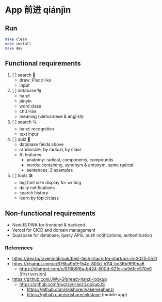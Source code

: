 # App 前进 qiánjìn

## Run

```bash
make clean
make install
make dev
```

## Functional requirements

1. [ ] search 👀
   - draw: Pleco like
   - input
2. [ ] database 🔠
   - hanzi
   - pinyin
   - word class
   - chữ Hán
   - meaning (vietnamese & english)
3. [ ] search 🔍
   - hanzi recognition
   - text input
4. [ ] quiz 🤔
   - database fields above
   - randomize, by radical, by class
   - AI features:
     - anatomy: radical, components, compounds
     - words: containing, synonym & antonym, same radical
     - sentences: 3 examples
5. [ ] tools 🛠️
   - big font size display for writing
   - daily notifications
   - search history
   - learn by topic/class

## Non-functional requirements

- NextJS PWA for frontend & backend
- Vercel for CICD and domain management
- Supabase for database, query APIs, push notifications, authentication

### References

- https://dev.to/rayenmabrouk/best-tech-stack-for-startups-in-2025-5h2l
- https://chatgpt.com/c/676ba9b9-154c-800d-b114-bc36bf690ba6
  - https://chatgpt.com/c/676b9f6a-b424-800d-921c-ce9d1cc570e9 (first version)
- https://github.com/JWu-Git/react-hanzi-lookup
  - https://github.com/gugray/HanziLookupJS
    - https://github.com/skishore/makemeahanzi
    - https://github.com/skishore/inkstone (mobile app)
